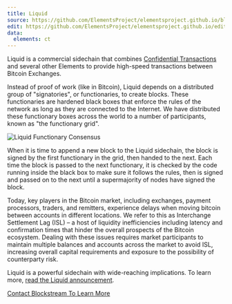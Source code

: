 ```yaml
---
title: Liquid
source: https://github.com/ElementsProject/elementsproject.github.io/blob/relaunch/source/sidechains/liquid/index.md
edit: https://github.com/ElementsProject/elementsproject.github.io/edit/relaunch/source/sidechains/liquid/index.md
data:
  elements: ct
---
```

Liquid is a commercial sidechain that combines [Confidential Transactions](/elements/confidential-transactions) and
several other Elements to provide high-speed transactions between Bitcoin
Exchanges.

Instead of proof of work (like in Bitcoin), Liquid depends on a distributed
group of "signatories", or functionaries, to create blocks.  These functionaries
are hardened black boxes that enforce the rules of the network as long as they
are connected to the Internet.  We have distributed these functionary boxes
across the world to a number of participants, known as "the functionary grid".

<img class="ui medium right floated image transition visible bordered" data-src="/sidechains/liquid/functionary-consensus.gif" src="/sidechains/liquid/functionary-consensus.gif" alt="Liquid Functionary Consensus" />

When it is time to append a new block to the Liquid sidechain, the block is
signed by the first functionary in the grid, then handed to the next.  Each time
the block is passed to the next functionary, it is checked by the code running
inside the black box to make sure it follows the rules, then is signed and
passed on to the next until a supermajority of nodes have signed the block.

Today, key players in the Bitcoin market, including exchanges, payment
processors, traders, and remitters, experience delays when moving bitcoin
between accounts in different locations. We refer to this as Interchange
Settlement Lag (ISL) – a host of liquidity inefficiencies including latency and
confirmation times that hinder the overall prospects of the Bitcoin ecosystem.
Dealing with these issues requires market participants to maintain multiple
balances and accounts across the market to avoid ISL, increasing overall capital
requirements and exposure to the possibility of counterparty risk.

Liquid is a powerful sidechain with wide-reaching implications.  To learn more,
[read the Liquid announcement](https://www.blockstream.com/2015/10/12/introducing-liquid/).

<a href="mailto:liquid@blockstream.com" class="ui button primary huge">Contact Blockstream To Learn More<i class="ui icon chevron right"></i></a>
<!-- <a href="https://blockstream.io" class="ui button primary huge">Read the Liquid Whitepaper<i class="ui icon chevron right"></i></a> -->
